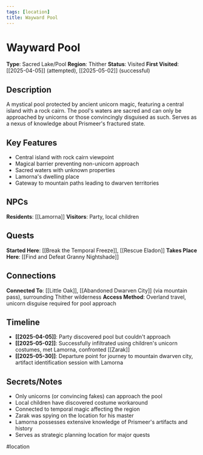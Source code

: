```yaml
---
tags: [location]
title: Wayward Pool
---
```


# Wayward Pool

**Type**: Sacred Lake/Pool
**Region**: Thither
**Status**: Visited
**First Visited**: [[2025-04-05]] (attempted), [[2025-05-02]] (successful)

## Description

A mystical pool protected by ancient unicorn magic, featuring a central island with a rock cairn. The pool's waters are sacred and can only be approached by unicorns or those convincingly disguised as such. Serves as a nexus of knowledge about Prismeer's fractured state.

## Key Features

- Central island with rock cairn viewpoint
- Magical barrier preventing non-unicorn approach
- Sacred waters with unknown properties
- Lamorna's dwelling place
- Gateway to mountain paths leading to dwarven territories

## NPCs

**Residents**: [[Lamorna]]
**Visitors**: Party, local children

## Quests

**Started Here**: [[Break the Temporal Freeze]], [[Rescue Eladon]]
**Takes Place Here**: [[Find and Defeat Granny Nightshade]]

## Connections

**Connected To**: [[Little Oak]], [[Abandoned Dwarven City]] (via mountain pass), surrounding Thither wilderness
**Access Method**: Overland travel, unicorn disguise required for pool approach

## Timeline

- **[[2025-04-05]]**: Party discovered pool but couldn't approach
- **[[2025-05-02]]**: Successfully infiltrated using children's unicorn costumes, met Lamorna, confronted [[Zarak]]
- **[[2025-05-30]]**: Departure point for journey to mountain dwarven city, artifact identification session with Lamorna

## Secrets/Notes

- Only unicorns (or convincing fakes) can approach the pool
- Local children have discovered costume workaround
- Connected to temporal magic affecting the region
- Zarak was spying on the location for his master
- Lamorna possesses extensive knowledge of Prismeer's artifacts and history
- Serves as strategic planning location for major quests

#location
